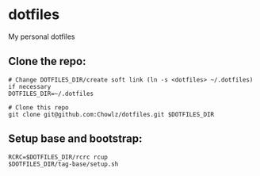# dotfiles
My personal dotfiles

## Clone the repo:
```
# Change DOTFILES_DIR/create soft link (ln -s <dotfiles> ~/.dotfiles) if necessary
DOTFILES_DIR=~/.dotfiles

# Clone this repo
git clone git@github.com:Chowlz/dotfiles.git $DOTFILES_DIR
```

## Setup base and bootstrap:
```
RCRC=$DOTFILES_DIR/rcrc rcup
$DOTFILES_DIR/tag-base/setup.sh
```
